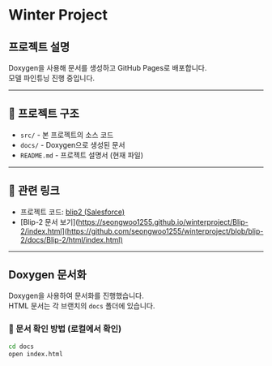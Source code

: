# Winter Project

## 프로젝트 설명
Doxygen을 사용해 문서를 생성하고 GitHub Pages로 배포합니다.  
모델 파인튜닝 진행 중입니다.

---

## 📂 프로젝트 구조
- `src/` - 본 프로젝트의 소스 코드  
- `docs/` - Doxygen으로 생성된 문서  
- `README.md` - 프로젝트 설명서 (현재 파일)  

---

## 🔗 관련 링크
- 프로젝트 코드: [blip2 (Salesforce)](https://github.com/salesforce/LAVIS/tree/main/projects/blip2)   
- [Blip-2 문서 보기](https://seongwoo1255.github.io/winterproject/Blip-2/index.html](https://github.com/seongwoo1255/winterproject/blob/blip-2/docs/Blip-2/html/index.html)  

---

## Doxygen 문서화
Doxygen을 사용하여 문서화를 진행했습니다.  
HTML 문서는 각 브랜치의 `docs` 폴더에 있습니다.

### 📘 문서 확인 방법 (로컬에서 확인)
```bash
cd docs
open index.html
